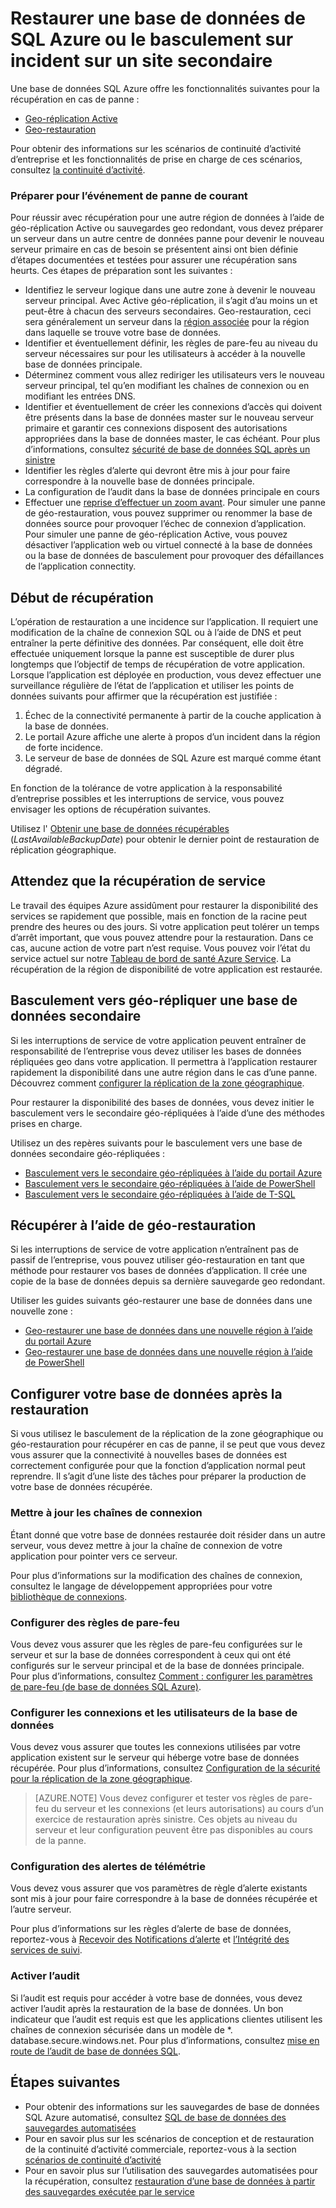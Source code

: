 <properties
   pageTitle="Récupération d’urgence de base de données SQL | Microsoft Azure"
   description="Découvrez comment restaurer une base de données à partir d’un centre de données régional ou panne Azure SQL de base de données Active géo-réplication, possibilités d’et géo-restauration."
   services="sql-database"
   documentationCenter=""
   authors="CarlRabeler"
   manager="jhubbard"
   editor="monicar"/>

<tags
   ms.service="sql-database"
   ms.devlang="NA"
   ms.topic="article"
   ms.tgt_pltfrm="NA"
   ms.workload="NA"
   ms.date="10/13/2016"
   ms.author="carlrab"/>

# <a name="restore-an-azure-sql-database-or-failover-to-a-secondary"></a>Restaurer une base de données de SQL Azure ou le basculement sur incident sur un site secondaire

Une base de données SQL Azure offre les fonctionnalités suivantes pour la récupération en cas de panne :

- [Geo-réplication Active](sql-database-geo-replication-overview.md)
- [Geo-restauration](sql-database-recovery-using-backups.md#point-in-time-restore)

Pour obtenir des informations sur les scénarios de continuité d’activité d’entreprise et les fonctionnalités de prise en charge de ces scénarios, consultez [la continuité d’activité](sql-database-business-continuity.md).

### <a name="prepare-for-the-event-of-an-outage"></a>Préparer pour l’événement de panne de courant

Pour réussir avec récupération pour une autre région de données à l’aide de géo-réplication Active ou sauvegardes geo redondant, vous devez préparer un serveur dans un autre centre de données panne pour devenir le nouveau serveur primaire en cas de besoin se présentent ainsi ont bien définie d’étapes documentées et testées pour assurer une récupération sans heurts. Ces étapes de préparation sont les suivantes :

- Identifiez le serveur logique dans une autre zone à devenir le nouveau serveur principal. Avec Active géo-réplication, il s’agit d’au moins un et peut-être à chacun des serveurs secondaires. Geo-restauration, ceci sera généralement un serveur dans la [région associée](../best-practices-availability-paired-regions.md) pour la région dans laquelle se trouve votre base de données.
- Identifier et éventuellement définir, les règles de pare-feu au niveau du serveur nécessaires sur pour les utilisateurs à accéder à la nouvelle base de données principale.
- Déterminez comment vous allez rediriger les utilisateurs vers le nouveau serveur principal, tel qu’en modifiant les chaînes de connexion ou en modifiant les entrées DNS.
- Identifier et éventuellement de créer les connexions d’accès qui doivent être présents dans la base de données master sur le nouveau serveur primaire et garantir ces connexions disposent des autorisations appropriées dans la base de données master, le cas échéant. Pour plus d’informations, consultez [sécurité de base de données SQL après un sinistre](sql-database-geo-replication-security-config.md)
- Identifier les règles d’alerte qui devront être mis à jour pour faire correspondre à la nouvelle base de données principale.
- La configuration de l’audit dans la base de données principale en cours
- Effectuer une [reprise d’effectuer un zoom avant](sql-database-disaster-recovery-drills.md). Pour simuler une panne de géo-restauration, vous pouvez supprimer ou renommer la base de données source pour provoquer l’échec de connexion d’application. Pour simuler une panne de géo-réplication Active, vous pouvez désactiver l’application web ou virtuel connecté à la base de données ou la base de données de basculement pour provoquer des défaillances de l’application connectity.

## <a name="when-to-initiate-recovery"></a>Début de récupération

L’opération de restauration a une incidence sur l’application. Il requiert une modification de la chaîne de connexion SQL ou à l’aide de DNS et peut entraîner la perte définitive des données. Par conséquent, elle doit être effectuée uniquement lorsque la panne est susceptible de durer plus longtemps que l’objectif de temps de récupération de votre application. Lorsque l’application est déployée en production, vous devez effectuer une surveillance régulière de l’état de l’application et utiliser les points de données suivants pour affirmer que la récupération est justifiée :

1.  Échec de la connectivité permanente à partir de la couche application à la base de données.
2.  Le portail Azure affiche une alerte à propos d’un incident dans la région de forte incidence.
3.  Le serveur de base de données de SQL Azure est marqué comme étant dégradé.

En fonction de la tolérance de votre application à la responsabilité d’entreprise possibles et les interruptions de service, vous pouvez envisager les options de récupération suivantes.

Utilisez l' [Obtenir une base de données récupérables](https://msdn.microsoft.com/library/dn800985.aspx) (*LastAvailableBackupDate*) pour obtenir le dernier point de restauration de réplication géographique.

## <a name="wait-for-service-recovery"></a>Attendez que la récupération de service

Le travail des équipes Azure assidûment pour restaurer la disponibilité des services se rapidement que possible, mais en fonction de la racine peut prendre des heures ou des jours.  Si votre application peut tolérer un temps d’arrêt important, que vous pouvez attendre pour la restauration. Dans ce cas, aucune action de votre part n’est requise. Vous pouvez voir l’état du service actuel sur notre [Tableau de bord de santé Azure Service](https://azure.microsoft.com/status/). La récupération de la région de disponibilité de votre application est restaurée.

## <a name="failover-to-geo-replicated-secondary-database"></a>Basculement vers géo-répliquer une base de données secondaire

Si les interruptions de service de votre application peuvent entraîner de responsabilité de l’entreprise vous devez utiliser les bases de données répliquées geo dans votre application. Il permettra à l’application restaurer rapidement la disponibilité dans une autre région dans le cas d’une panne. Découvrez comment [configurer la réplication de la zone géographique](sql-database-geo-replication-portal.md).

Pour restaurer la disponibilité des bases de données, vous devez initier le basculement vers le secondaire géo-répliquées à l’aide d’une des méthodes prises en charge.

Utilisez un des repères suivants pour le basculement vers une base de données secondaire géo-répliquées :

- [Basculement vers le secondaire géo-répliquées à l’aide du portail Azure](sql-database-geo-replication-portal.md)
- [Basculement vers le secondaire géo-répliquées à l’aide de PowerShell](sql-database-geo-replication-powershell.md)
- [Basculement vers le secondaire géo-répliquées à l’aide de T-SQL](sql-database-geo-replication-transact-sql.md)

## <a name="recover-using-geo-restore"></a>Récupérer à l’aide de géo-restauration

Si les interruptions de service de votre application n’entraînent pas de passif de l’entreprise, vous pouvez utiliser géo-restauration en tant que méthode pour restaurer vos bases de données d’application. Il crée une copie de la base de données depuis sa dernière sauvegarde geo redondant.

Utiliser les guides suivants géo-restaurer une base de données dans une nouvelle zone :

- [Geo-restaurer une base de données dans une nouvelle région à l’aide du portail Azure](sql-database-geo-restore-portal.md)
- [Geo-restaurer une base de données dans une nouvelle région à l’aide de PowerShell](sql-database-geo-restore-powershell.md)

## <a name="configure-your-database-after-recovery"></a>Configurer votre base de données après la restauration

Si vous utilisez le basculement de la réplication de la zone géographique ou géo-restauration pour récupérer en cas de panne, il se peut que vous devez vous assurer que la connectivité à nouvelles bases de données est correctement configurée pour que la fonction d’application normal peut reprendre. Il s’agit d’une liste des tâches pour préparer la production de votre base de données récupérée.

### <a name="update-connection-strings"></a>Mettre à jour les chaînes de connexion

Étant donné que votre base de données restaurée doit résider dans un autre serveur, vous devez mettre à jour la chaîne de connexion de votre application pour pointer vers ce serveur.

Pour plus d’informations sur la modification des chaînes de connexion, consultez le langage de développement appropriées pour votre [bibliothèque de connexions](sql-database-libraries.md).

### <a name="configure-firewall-rules"></a>Configurer des règles de pare-feu

Vous devez vous assurer que les règles de pare-feu configurées sur le serveur et sur la base de données correspondent à ceux qui ont été configurés sur le serveur principal et de la base de données principale. Pour plus d’informations, consultez [Comment : configurer les paramètres de pare-feu (de base de données SQL Azure)](sql-database-configure-firewall-settings.md).


### <a name="configure-logins-and-database-users"></a>Configurer les connexions et les utilisateurs de la base de données

Vous devez vous assurer que toutes les connexions utilisées par votre application existent sur le serveur qui héberge votre base de données récupérée. Pour plus d’informations, consultez [Configuration de la sécurité pour la réplication de la zone géographique](sql-database-geo-replication-security-config.md).

>[AZURE.NOTE] Vous devez configurer et tester vos règles de pare-feu du serveur et les connexions (et leurs autorisations) au cours d’un exercice de restauration après sinistre. Ces objets au niveau du serveur et leur configuration peuvent être pas disponibles au cours de la panne.

### <a name="setup-telemetry-alerts"></a>Configuration des alertes de télémétrie

Vous devez vous assurer que vos paramètres de règle d’alerte existants sont mis à jour pour faire correspondre à la base de données récupérée et l’autre serveur.

Pour plus d’informations sur les règles d’alerte de base de données, reportez-vous à [Recevoir des Notifications d’alerte](../monitoring-and-diagnostics/insights-receive-alert-notifications.md) et [l’Intégrité des services de suivi](../monitoring-and-diagnostics/insights-service-health.md).

### <a name="enable-auditing"></a>Activer l’audit

Si l’audit est requis pour accéder à votre base de données, vous devez activer l’audit après la restauration de la base de données. Un bon indicateur que l’audit est requis est que les applications clientes utilisent les chaînes de connexion sécurisée dans un modèle de *. database.secure.windows.net. Pour plus d’informations, consultez [mise en route de l’audit de base de données SQL](sql-database-auditing-get-started.md).


## <a name="next-steps"></a>Étapes suivantes

- Pour obtenir des informations sur les sauvegardes de base de données SQL Azure automatisé, consultez [SQL de base de données des sauvegardes automatisées](sql-database-automated-backups.md)
- Pour en savoir plus sur les scénarios de conception et de restauration de la continuité d’activité commerciale, reportez-vous à la section [scénarios de continuité d’activité](sql-database-business-continuity.md)
- Pour en savoir plus sur l’utilisation des sauvegardes automatisées pour la récupération, consultez [restauration d’une base de données à partir des sauvegardes exécutée par le service](sql-database-recovery-using-backups.md)
